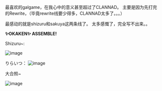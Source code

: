 最喜欢的galgame，在我心中的意义甚至超过了CLANNAD。
主要是因为先打完的Rewrite，（毕竟rewrite线要少得多，CLANNAD太多了。。。）

最感动的就是shizuru和sakuya这两条线了。
太多感慨了，完全写不出来。。

**✨OKAKEN✨ ASSEMBLE!**


Shizuru~:

![image](https://github.com/user-attachments/assets/a6043087-1295-491e-aea8-e0b504657ec6)

りらいつ：
![image](https://github.com/user-attachments/assets/0f714b59-fc60-4000-8d6d-afed3e62a888)


大合照~

![image](https://github.com/user-attachments/assets/57116bfb-97cc-492c-a33c-9d8afafbfe5a)
